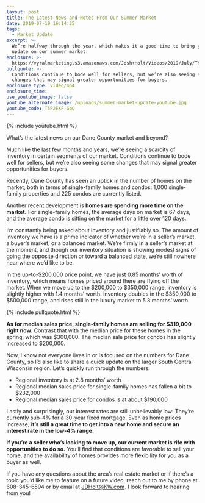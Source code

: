 ```yaml
---
layout: post
title: The Latest News and Notes From Our Summer Market
date: 2019-07-19 16:14:25
tags:
  - Market Update
excerpt: >-
  We’re halfway through the year, which makes it a good time to bring you an
  update on our summer market.
enclosure: >-
  https://vyralmarketing.s3.amazonaws.com/Josh+Holt/Videos/2019/July/The+Latest+News+and+Notes+From+Our+Summer+Market.mp4
pullquote: >-
  Conditions continue to bode well for sellers, but we’re also seeing some
  changes that may signal greater opportunities for buyers.
enclosure_type: video/mp4
enclosure_time:
use_youtube_image: false
youtube_alternate_image: /uploads/summer-market-update-youtube.jpg
youtube_code: T5P2EXF-GpQ
---
```


{% include youtube.html %}

What’s the latest news on our Dane County market and beyond? &nbsp;

Much like the last few months and years, we’re seeing a scarcity of inventory in certain segments of our market. Conditions continue to bode well for sellers, but we’re also seeing some changes that may signal greater opportunities for buyers.&nbsp;

Recently, Dane County has seen an uptick in the number of homes on the market, both in terms of single-family homes and condos: 1,000 single-family properties and 225 condos are currently listed.&nbsp;

Another recent development is **homes are spending more time on the market.** For single-family homes, the average days on market is 67 days, and the average condo is sitting on the market for a little over 120 days. &nbsp;

I’m constantly being asked about inventory and justifiably so. The amount of inventory we have is a prime indicator of whether we’re in a seller’s market, a buyer’s market, or a balanced market. We’re firmly in a seller’s market at the moment, and though our inventory situation is showing modest signs of going the opposite direction or toward a balanced state, we’re still nowhere near where we’d like to be. &nbsp;

In the up-to-$200,000 price point, we have just 0.85 months’ worth of inventory, which means homes priced around there are flying off the market. When we move up to the $200,000 to $350,000 range, inventory is slightly higher with 1.4 months’ worth. Inventory doubles in the $350,000 to $500,000 range, and rises still in the luxury market to 5.3 months’ worth.&nbsp;

{% include pullquote.html %}

**As for median sales price, single-family homes are selling for $319,000 right now.** Contrast that with the median price for these homes in the spring, which was $300,000. The median sale price for condos has slightly increased to $200,000.&nbsp;

Now, I know not everyone lives in or is focused on the numbers for Dane County, so I’d also like to share a quick update on the larger South Central Wisconsin region. Let’s quickly run through the numbers:&nbsp;

* Regional inventory is at 2.8 months’ worth
* Regional median sales price for single-family homes has fallen a bit to $232,000
* Regional median sales price for condos is at about $190,000&nbsp;

Lastly and surprisingly, our interest rates are still unbelievably low: They’re currently sub-4% for a 30-year fixed mortgage. Even as home prices increase, **it’s still a great time to get into a new home and secure an interest rate in the low-4% range. &nbsp;&nbsp;**

**If you’re a seller who’s looking to move up, our current market is rife with opportunities to do so.** You’ll find that conditions are favorable to sell your home, and the availability of homes provides more flexibility for you as a buyer as well.&nbsp;

If you have any questions about the area’s real estate market or if there’s a topic you’d like me to feature on a future video, reach out to me by phone at 608-345-6594 or by email at [JDHolt@KW.com](mailto:JDHolt@KW.com). I look forward to hearing from you\!&nbsp;